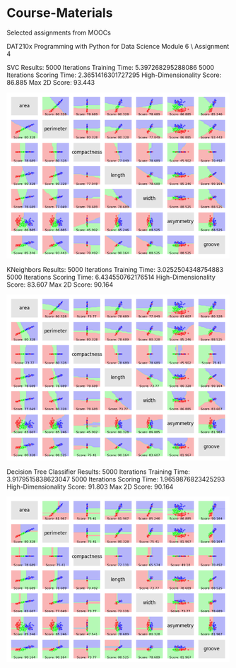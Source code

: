 # Course-Materials
Selected assignments from MOOCs

DAT210x Programming with Python for Data Science
Module 6 \ Assignment 4

SVC Results:
5000 Iterations Training Time:  5.397268295288086
5000 Iterations Scoring Time:  2.3651416301727295
High-Dimensionality Score:  86.885
Max 2D Score:  93.443

![alt text](https://github.com/Asav7/Course-Materials/blob/master/assignment_4_files/svc.png)

KNeighbors Results:
5000 Iterations Training Time:  3.0252504348754883
5000 Iterations Scoring Time:  6.434550762176514
High-Dimensionality Score:  83.607
Max 2D Score:  90.164

![alt text](https://github.com/Asav7/Course-Materials/blob/master/assignment_4_files/kneighbors.png)

Decision Tree Classifier Results:
5000 Iterations Training Time:  3.9179515838623047
5000 Iterations Scoring Time:  1.9659876823425293
High-Dimensionality Score:  91.803
Max 2D Score:  90.164

![alt text](https://github.com/Asav7/Course-Materials/blob/master/assignment_4_files/decision_tree_classifier.png)
